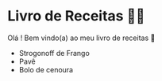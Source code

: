 # Livro de Receitas :man_cook:

Olá ! Bem vindo(a) ao meu  livro de receitas :wave:

- Strogonoff de Frango
- Pavê
- Bolo  de cenoura